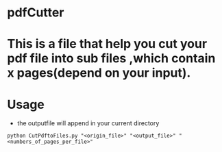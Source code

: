 # pdfCutter
# This is a file that help you cut your pdf file into sub files ,which contain x pages(depend on your input).

# Usage
- the outputfile will append in your current directory
```
python CutPdftoFiles.py "<origin_file>" "<output_file>" "<numbers_of_pages_per_file>"
```

